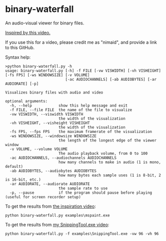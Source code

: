 # binary-waterfall
An audio-visual viewer for binary files.
 
[Inspired by this video.](https://www.youtube.com/watch?v=NFe0aGO9-TE)

If you use this for a video, please credit me as "nimaid", and provide a link to this GitHub.

Syntax help:
```
>python binary-waterfall.py -h
usage: binary-waterfall.py [-h] -f FILE [-vw VISWIDTH] [-vh VISHEIGHT] [-fs FPS] [-ws WINDOWSIZE] [-v VOLUME]
                           [-ac AUDIOCHANNELS] [-ab AUDIOBYTES] [-ar AUDIORATE] [-p]

Visualizes binary files with audio and video

optional arguments:
  -h, --help            show this help message and exit
  -f FILE, --file FILE  the name of the file to visualize
  -vw VISWIDTH, --viswidth VISWIDTH
                        the width of the visualization
  -vh VISHEIGHT, --visheight VISHEIGHT
                        the width of the visualization
  -fs FPS, --fps FPS    the maximum framerate of the visualization
  -ws WINDOWSIZE, --windowsize WINDOWSIZE
                        the length of the longest edge of the viewer window
  -v VOLUME, --volume VOLUME
                        The audio playback volume, from 0 to 100
  -ac AUDIOCHANNELS, --audiochannels AUDIOCHANNELS
                        how many channels to make in audio (1 is mono, default)
  -ab AUDIOBYTES, --audiobytes AUDIOBYTES
                        how many bytes each sample uses (1 is 8-bit, 2 is 16-bit, etc.)
  -ar AUDIORATE, --audiorate AUDIORATE
                        the sample rate to use
  -p, --pause           if the program should pause before playing (useful for screen recorder setup)
```

To get the results from [the inspiration video](https://www.youtube.com/watch?v=NFe0aGO9-TE):
```
python binary-waterfall.py examples\mspaint.exe
```

To get the results from [my SnippingTool.exe video](https://youtu.be/yZ38UzCo4QM):
```
python binary-waterfall.py -f examples\SnippingTool.exe -vw 96 -vh 96
```